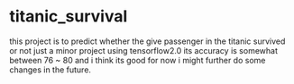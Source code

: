 # titanic_survival
this project is to predict whether the give passenger in the titanic survived or not just a minor project using tensorflow2.0
its accuracy is somewhat between 76 ~ 80 and i think its good for now i might further do some changes in the future. 

